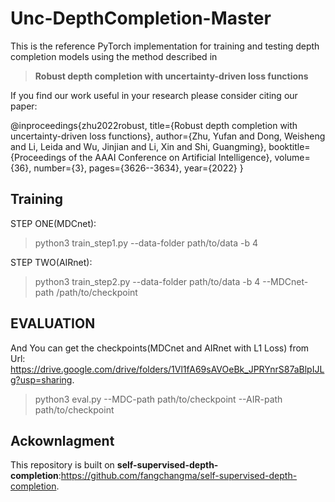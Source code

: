 # Unc-DepthCompletion-Master

This is the reference PyTorch implementation for training and testing depth completion models using the method described in

> **Robust depth completion with uncertainty-driven loss functions**

If you find our work useful in your research please consider citing our paper:

@inproceedings{zhu2022robust,
  title={Robust depth completion with uncertainty-driven loss functions},
  author={Zhu, Yufan and Dong, Weisheng and Li, Leida and Wu, Jinjian and Li, Xin and Shi, Guangming},
  booktitle={Proceedings of the AAAI Conference on Artificial Intelligence},
  volume={36},
  number={3},
  pages={3626--3634},
  year={2022}
}

## Training
STEP ONE(MDCnet):
>python3 train_step1.py --data-folder path/to/data -b 4

STEP TWO(AIRnet):
>python3 train_step2.py --data-folder path/to/data -b 4 --MDCnet-path /path/to/checkpoint

## EVALUATION
And You can get the checkpoints(MDCnet and AIRnet with L1 Loss) from Url: https://drive.google.com/drive/folders/1Vl1fA69sAVOeBk_JPRYnrS87aBlpIJLg?usp=sharing. 
>python3 eval.py --MDC-path path/to/checkpoint --AIR-path path/to/checkpoint

## Ackownlagment
This repository is built on **self-supervised-depth-completion**:https://github.com/fangchangma/self-supervised-depth-completion.
